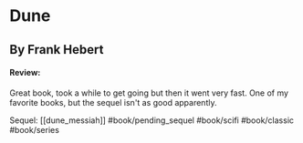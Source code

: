 # Dune
## By Frank Hebert
#### Review:
Great book, took a while to get going but then it went very fast. One of my favorite books, but the sequel isn't as good apparently.

Sequel: [[dune_messiah]]
#book/pending_sequel 
#book/scifi #book/classic #book/series 